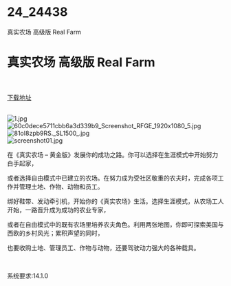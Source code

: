# 24_24438
真实农场 高级版 Real Farm
# 真实农场 高级版 Real Farm
 <br/></br>
[下载地址](https://www.switch520.cc/article/24438 "下载地址")
<br/></br>

<p><img title="1.jpg" src="https://www.switch520.cc/muke_img/2021_11_11_d8f5cb71863b6.jpg" alt="1.jpg"><br>
<img title="60c0dece5711cbb6a3d339b9_Screenshot_RFGE_1920x1080_5.jpg" src="https://www.switch520.cc/muke_img/2021_11_11_d6b7730d5f9b5.jpg" alt="60c0dece5711cbb6a3d339b9_Screenshot_RFGE_1920x1080_5.jpg"><br>
<img title="81oI8zpb9RS._SL1500_.jpg" src="https://www.switch520.cc/muke_img/2021_11_11_402df09972b80.jpg" alt="81oI8zpb9RS._SL1500_.jpg"><br>
<img title="screenshot01.jpg" src="https://www.switch520.cc/muke_img/2021_11_11_53cee0927508b.jpg" alt="screenshot01.jpg"></p>
<p>在《真实农场 – 黄金版》发展你的成功之路。你可以选择在生涯模式中开始努力白手起家，</p>
<p>或者选择自由模式中已建立的农场。在努力成为受社区敬重的农夫时，完成各项工作并管理土地、作物、动物和员工。</p>
<p>绑好鞋带、发动牵引机，开始你的《真实农场》生活。选择生涯模式，从农场工人开始，一路晋升成为成功的农业专家，</p>
<p>或者在自由模式中的既有农场里培养农夫角色。利用两张地图，你即可探索美国与西欧的乡村风光；累积声望的同时，</p>
<p>也要收购土地、管理员工、作物与动物，还要驾驶动力强大的各种载具。</p>
<p>&nbsp;</p>
<p>系统要求:14.1.0</p>



